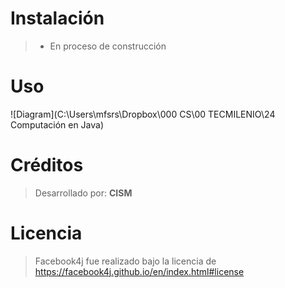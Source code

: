 # Instalación
>  - En proceso de construcción

# Uso
![Diagram](C:\Users\mfsrs\Dropbox\000 CS\00 TECMILENIO\24 Computación en Java)

# Créditos
> Desarrollado por:
> **CISM**
# Licencia
> Facebook4j fue realizado bajo la
> licencia de
> https://facebook4j.github.io/en/index.html#license
